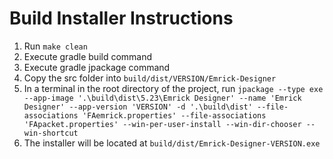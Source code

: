 <h1>Build Installer Instructions</h1>

1. Run ```make clean```
2. Execute gradle build command
3. Execute gradle jpackage command
4. Copy the src folder into ```build/dist/VERSION/Emrick-Designer```
4. In a terminal in the root directory of the project, run ```jpackage --type exe --app-image '.\build\dist\5.23\Emrick Designer' --name 'Emrick Designer' --app-version 'VERSION' -d '.\build\dist' --file-associations 'FAemrick.properties' --file-associations 'FApacket.properties' --win-per-user-install --win-dir-chooser --win-shortcut```
5. The installer will be located at ```build/dist/Emrick-Designer-VERSION.exe```
